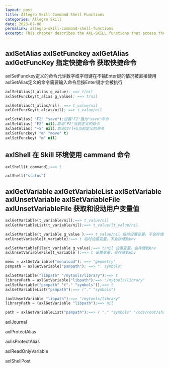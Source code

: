 ```yaml
---
layout: post
title: Allegro Skill Command Shell Functions
categories: Allegro Skill
date: 2023-07-08
permalink: allegro-skill-command-shell-functions
excerpt: This chapter describes the AXL-SKILL functions that access the Allegro PCB Editor environment and command shell
---
```


## axlSetAlias axlSetFunckey axlGetAlias axlGetFuncKey 指定快捷命令 获取快捷命令

axlSetFunckey定义的命令允许数字或字母键在不输Enter键的情况被直接使用
axlSetAlias定义的命令需要输入命令后按Enter键才会被执行

```lisp
axlSetAlias(t_alias g_value); ==> t/nil
axlSetFunckey(t_alias g_value); ==> t/nil

axlGetAlias(t_alias/nil); ==> t_value/nil
axlGetFuncKey(t_alias/nil); ==> t_value/nil
```

```lisp
axlSetAlias( "F2" "save");设置"F2"键为"save"命令
axlSetAlias( "F2" nil);取消"F2"当前定义的命令
axlSetAlias( "~S" nil);取消Ctrl+S当前定义的命令
axlSetFunckey( "m" "move" t)
axlSetFunckey( "m" nil)
```

## axlShell 在 Skill 环境使用 cammand 命令

```lisp
axlShell(t_command);==> t
```

```lisp
axlShell("status")
```


## axlGetVariable axlGetVariableList axlSetVariable axlUnsetVariable axlSetVariableFile axlUnsetVariableFile 获取和设动用户变量值

```lisp
axlGetVariable(t_variable/nil);==> t_value/nil
axlGetVariableList(t_variable/nil);==> t_value/lt_value/nil

axlSetVariable(t_variable g_value );==> t_value/nil 临时设置变量，不会存储到env
axlUnsetVariable(t_variable);==> t 临时设置变量，不会存储到env

axlSetVariableFile(t_variable g_value);==> t/nil 设置变量，会存储到env
axlUnsetVariableFile(t_variable );==> t 设置变量，会存储到env
```

```lisp
menu = axlGetVariable("menuload"); ==> "geometry"
psmpath = axlGetVariable("psmpath"); ==> ". symbols"

axlSetVariable("libpath" "/mytools/library");==> t
libraryPath = axlGetVariable("libpath");==> "/mytools/library"
axlSetVariable("psmpath" '("." "symbols"));==> t
axlGetVariableList("psmpath");==> ("." "symbols")

(axlUnsetVariable "libpath");==> "/mytools/library"
libraryPath = (axlGetVariable "libpath");==> nil

path = axlGetVariableList("psmpath");==> ( "." "symbols" "/cds/root/share/pcb/allegrolib/symbols")

```


axlJournal

axlProtectAlias

axlIsProtectAlias

axlReadOnlyVariable

axlShellPost